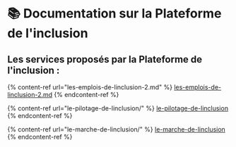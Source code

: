 # 📚 Documentation sur la Plateforme de l'inclusion

## Les services proposés par la Plateforme de l'inclusion :&#x20;

{% content-ref url="les-emplois-de-linclusion-2.md" %}
[les-emplois-de-linclusion-2.md](les-emplois-de-linclusion-2.md)
{% endcontent-ref %}

{% content-ref url="le-pilotage-de-linclusion/" %}
[le-pilotage-de-linclusion](le-pilotage-de-linclusion/)
{% endcontent-ref %}

{% content-ref url="le-marche-de-linclusion/" %}
[le-marche-de-linclusion](le-marche-de-linclusion/)
{% endcontent-ref %}

